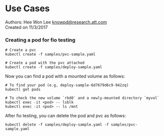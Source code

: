 # Use Cases  
Authors: Hee Won Lee <knowpd@research.att.com>  
Created on 11/3/2017

### Creating a pod for fio testing
```
# Create a pvc
kubectl create -f samples/pvc-sample.yaml 

# Create a pod with the pvc attached
kubectl create -f samples/deploy-sample.yaml
```
Now you can find a pod with a mounted volume as follows:
```
# To find your pod (e.g, deploy-sample-6d7679d6c9-942zq)
kubectl get pods

# To check the new volume `rbd0` and a newly-mounted directory `myvol`
kubectl exec -it <pod> -- lsblk
kubectl exec -it <pod> -- ls /mnt
```
After fio testing, you can delete the pod and pvc as follows:
```
kubectl delete -f samples/deploy-sample.yaml -f samples/pvc-sample.yaml
```
